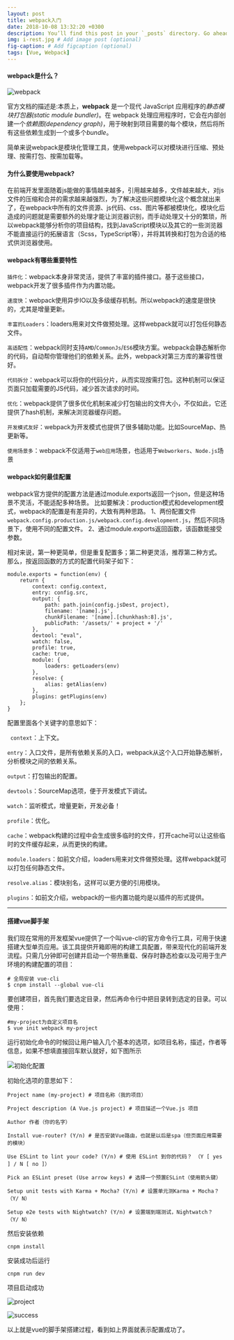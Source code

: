 ```yaml
---
layout: post
title: webpack入门
date: 2018-10-08 13:32:20 +0300
description: You’ll find this post in your `_posts` directory. Go ahead and edit it and re-build the site to see your changes. # Add post description (optional)
img: i-rest.jpg # Add image post (optional)
fig-caption: # Add figcaption (optional)
tags: [Vue, Webpack]
---
```


#### webpack是什么？

![webpack](../assets/img/webpack/webpack.png)

官方文档的描述是:本质上，**webpack** 是一个现代 JavaScript 应用程序的*静态模块打包器(static module bundler)*。在 webpack 处理应用程序时，它会在内部创建一个*依赖图(dependency graph)*，用于映射到项目需要的每个模块，然后将所有这些依赖生成到一个或多个*bundle*。

简单来说webpack是模块化管理工具，使用webpack可以对模块进行压缩、预处理、按需打包、按需加载等。

#### 为什么要使用webpack?

在前端开发里面随着js能做的事情越来越多，引用越来越多，文件越来越大，对js文件的压缩和合并的需求越来越强烈，为了解决这些问题模块化这个概念就出来了，在webpack中所有的文件资源、js代码、css、图片等都被模块化，模块化后造成的问题就是需要额外的处理才能让浏览器识别，而手动处理又十分的繁琐，所以webpack能够分析你的项目结构，找到JavaScript模块以及其它的一些浏览器不能直接运行的拓展语言（Scss，TypeScript等），并将其转换和打包为合适的格式供浏览器使用。

#### webpack有哪些重要特性

`插件化`：webpack本身非常灵活，提供了丰富的插件接口。基于这些接口，webpack开发了很多插件作为内置功能。

`速度快`：webpack使用异步IO以及多级缓存机制。所以webpack的速度是很快的，尤其是增量更新。

 `丰富的Loaders`：loaders用来对文件做预处理。这样webpack就可以打包任何静态文件。 

`高适配性`：webpack同时支持`AMD`/`CommonJs`/`ES6`模块方案。webpack会静态解析你的代码，自动帮你管理他们的依赖关系。此外，webpack对第三方库的兼容性很好。 

`代码拆分`：webpack可以将你的代码分片，从而实现按需打包。这种机制可以保证页面只加载需要的JS代码，减少首次请求的时间。

 `优化`：webpack提供了很多优化机制来减少打包输出的文件大小，不仅如此，它还提供了hash机制，来解决浏览器缓存问题。

 `开发模式友好`：webpack为开发模式也提供了很多辅助功能。比如SourceMap、热更新等。

 `使用场景多`：webpack不仅适用于`web应用`场景，也适用于`Webworkers`、`Node.js`场景

#### webpack如何最佳配置

webpack官方提供的配置方法是通过module.exports返回一个json，但是这种场景不灵活，不能适配多种场景。
比如要解决：production模式和development模式，webpack的配置是有差异的，大致有两种思路。
1、两份配置文件`webpack.config.production.js/webpack.config.development.js`，然后不同场景下，使用不同的配置文件。
2、通过module.exports返回函数，该函数能接受参数。

相对来说，第一种更简单，但是重复配置多；第二种更灵活，推荐第二种方式。
那么，按返回函数的方式的配置代码架子如下：

```
module.exports = function(env) {
    return {
        context: config.context,
        entry: config.src,
        output: {
            path: path.join(config.jsDest, project),
            filename: '[name].js',
            chunkFilename: '[name].[chunkhash:8].js',
            publicPath: '/assets/' + project + '/'
        },
        devtool: "eval",
        watch: false,
        profile: true,
        cache: true,
        module: {
            loaders: getLoaders(env)
        },
        resolve: {
            alias: getAlias(env)
        },
        plugins: getPlugins(env)
    };
}
```

配置里面各个关键字的意思如下：

 ` context`：上下文。

 `entry`：入口文件，是所有依赖关系的入口，webpack从这个入口开始静态解析，分析模块之间的依赖关系。 

 `output`：打包输出的配置。

 `devtools`：SourceMap选项，便于开发模式下调试。

 `watch`：监听模式，增量更新，开发必备！

 `profile`：优化。

 `cache`：webpack构建的过程中会生成很多临时的文件，打开cache可以让这些临时的文件缓存起来，从而更快的构建。

 `module.loaders`：如前文介绍，loaders用来对文件做预处理。这样webpack就可以打包任何静态文件。 

 `resolve.alias`：模块别名，这样可以更方便的引用模块。

 `plugins`：如前文介绍，webpack的一些内置功能均是以插件的形式提供。

---

#### 搭建vue脚手架

我们现在常用的开发框架vue提供了一个叫vue-cli的官方命令行工具，可用于快速搭建大型单页应用。该工具提供开箱即用的构建工具配置，带来现代化的前端开发流程。只需几分钟即可创建并启动一个带热重载、保存时静态检查以及可用于生产环境的构建配置的项目：

```
# 全局安装 vue-cli
$ cnpm install --global vue-cli
```

要创建项目，首先我们要选定目录，然后再命令行中把目录转到选定的目录。可以使用：

```
#my-project为自定义项目名
$ vue init webpack my-project
```

运行初始化命令的时候回让用户输入几个基本的选项，如项目名称，描述，作者等信息，如果不想填直接回车默认就好，如下图所示

![初始化配置](../assets/img/webpack/vueConfig.png)

初始化选项的意思如下：

```
Project name (my-project) # 项目名称（我的项目）

Project description (A Vue.js project) # 项目描述一个Vue.js 项目

Author 作者（你的名字）

Install vue-router? (Y/n) # 是否安装Vue路由，也就是以后是spa（但页面应用需要的模块）

Use ESLint to lint your code? (Y/n) # 使用 ESLint 到你的代码？ （Y [ yes ] / N [ no ]）

Pick an ESLint preset (Use arrow keys) # 选择一个预置ESLint（使用箭头键）

Setup unit tests with Karma + Mocha? (Y/n) # 设置单元测Karma + Mocha？ （Y/ N）

Setup e2e tests with Nightwatch? (Y/n) # 设置端到端测试，Nightwatch？ （Y/ N）
```

然后安装依赖

```
cnpm install
```

安装成功后运行

```
cnpm run dev
```

项目启动成功

![project](../assets/img/webpack/vueproject.png)

![success](../assets/img/webpack/vueSuceess.png)

以上就是vue的脚手架搭建过程，看到如上界面就表示配置成功了。

